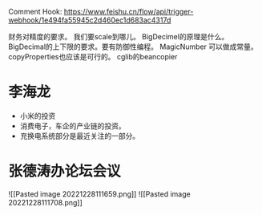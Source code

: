 
Comment Hook:   https://www.feishu.cn/flow/api/trigger-webhook/1e494fa55945c2d460ec1d683ac4317d

财务对精度的要求。 我们要scale到哪儿。
BigDecimel的原理是什么。
BigDecimal的上下限的要求。要有防御性编程。
MagicNumber 可以做成常量。
copyProperties也应该是可行的。   cglib的beancopier

# 李海龙
- 小米的投资
- 消费电子，车企的产业链的投资。
- 充换电系统部分是最近关注的一部分。
# 张德涛办论坛会议
![[Pasted image 20221228111659.png]]
![[Pasted image 20221228111708.png]]
